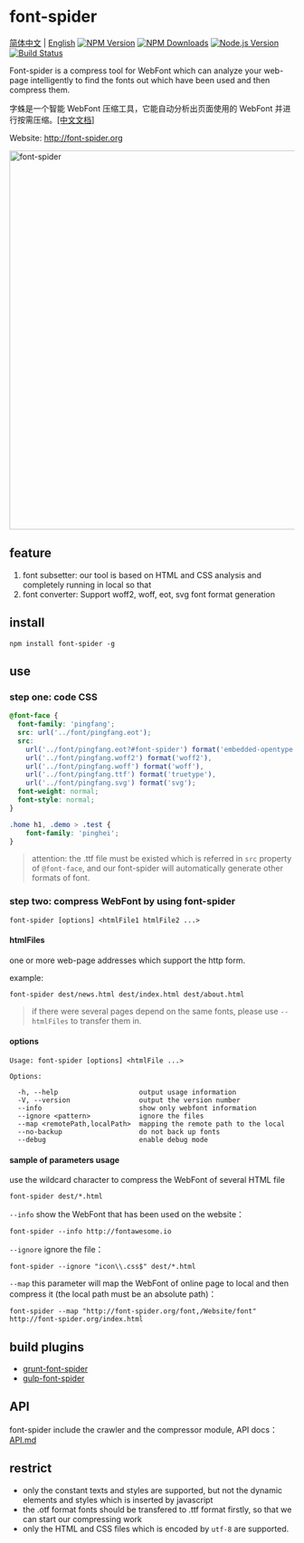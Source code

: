 # font-spider

[简体中文](./README-ZH-CN.md) | [English](./README.md)
[![NPM Version][npm-image]][npm-url]
[![NPM Downloads][downloads-image]][downloads-url]
[![Node.js Version][node-version-image]][node-version-url]
[![Build Status][travis-ci-image]][travis-ci-url]

Font-spider is a compress tool for WebFont which can analyze your web-page intelligently to find the fonts out which have been used and then compress them.

字蛛是一个智能 WebFont 压缩工具，它能自动分析出页面使用的 WebFont 并进行按需压缩。[[中文文档]](./README-ZH-CN.md)

Website: <http://font-spider.org>

<img alt="font-spider" width="670" src="https://cloud.githubusercontent.com/assets/1791748/15415184/8bc574ac-1e73-11e6-92b9-515281620e9d.png">

## feature

1. font subsetter: our tool is based on HTML and CSS analysis and completely running in local so that
2. font converter: Support woff2, woff, eot, svg font format generation

## install

``` shell
npm install font-spider -g
```

## use

### step one: code CSS

``` css
@font-face {
  font-family: 'pingfang';
  src: url('../font/pingfang.eot');
  src:
    url('../font/pingfang.eot?#font-spider') format('embedded-opentype'),
    url('../font/pingfang.woff2') format('woff2'),
    url('../font/pingfang.woff') format('woff'),
    url('../font/pingfang.ttf') format('truetype'),
    url('../font/pingfang.svg') format('svg');
  font-weight: normal;
  font-style: normal;
}

.home h1, .demo > .test {
    font-family: 'pinghei';
}
```

> attention: the .ttf file must be existed which is referred in `src` property of `@font-face`, and our font-spider will automatically generate other formats of font.

### step two: compress WebFont by using font-spider

``` shell
font-spider [options] <htmlFile1 htmlFile2 ...>
```

#### htmlFiles

one or more web-page addresses which support the http form.

example:

``` shell
font-spider dest/news.html dest/index.html dest/about.html
```

> if there were several pages depend on the same fonts, please use `--htmlFiles` to transfer them in.

#### options

``` shell
Usage: font-spider [options] <htmlFile ...>

Options:

  -h, --help                    output usage information
  -V, --version                 output the version number
  --info                        show only webfont information
  --ignore <pattern>            ignore the files
  --map <remotePath,localPath>  mapping the remote path to the local
  --no-backup                   do not back up fonts
  --debug                       enable debug mode
```

#### sample of parameters usage

use the wildcard character to compress the WebFont of several HTML file

``` shell
font-spider dest/*.html
```

`--info` show the WebFont that has been used on the website：

``` shell
font-spider --info http://fontawesome.io
```

`--ignore` ignore the file：

``` shell
font-spider --ignore "icon\\.css$" dest/*.html
```

`--map` this parameter will map the WebFont of online page to local and then compress it (the local path must be an absolute path)：

``` shell
font-spider --map "http://font-spider.org/font,/Website/font" http://font-spider.org/index.html
```

## build plugins

- [grunt-font-spider](https://github.com/aui/grunt-font-spider)
- [gulp-font-spider](https://github.com/aui/gulp-font-spider)

## API

font-spider include the crawler and the compressor module, API docs：[API.md](./API.md)

## restrict

- only the constant texts and styles are supported, but not the dynamic elements and styles which is inserted by javascript
- the .otf format fonts should be transfered to .ttf format firstly, so that we can start our compressing work
- only the HTML and CSS files which is encoded by `utf-8` are supported.

[npm-image]: https://img.shields.io/npm/v/font-spider.svg
[npm-url]: https://npmjs.org/package/font-spider
[node-version-image]: https://img.shields.io/node/v/font-spider.svg
[node-version-url]: http://nodejs.org/download/
[downloads-image]: https://img.shields.io/npm/dm/font-spider.svg
[downloads-url]: https://npmjs.org/package/font-spider
[travis-ci-image]: https://travis-ci.org/aui/font-spider.svg?branch=master
[travis-ci-url]: https://travis-ci.org/aui/font-spider